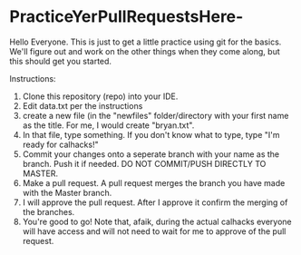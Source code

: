 # PracticeYerPullRequestsHere-
Hello Everyone. This is just to get a little practice using git for the basics.
We'll figure out and work on the other things when they come along, but this should get you started.

Instructions:
1. Clone this repository (repo) into your IDE.
2. Edit data.txt per the instructions
3. create a new file (in the "newfiles" folder/directory with your first name as the title. For me, I would create "bryan.txt".
4. In that file, type something. If you don't know what to type, type "I'm ready for calhacks!"
5. Commit your changes onto a seperate branch with your name as the branch. Push it if needed. DO NOT COMMIT/PUSH DIRECTLY TO MASTER.
6. Make a pull request. A pull request merges the branch you have made with the Master branch.
7. I will approve the pull request. After I approve it confirm the merging of the branches.
8. You're good to go! Note that, afaik, during the actual calhacks everyone will have access
    and will not need to wait for me to approve of the pull request.
